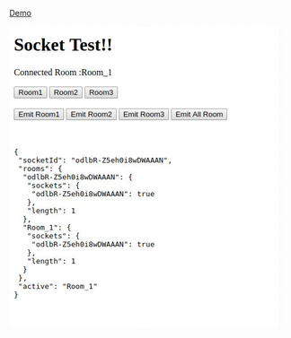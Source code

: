 
<dl>
  <dt><a href="https://auspicious-separated-rubidium.glitch.me/" target="_blank" onclick="window.open(this.href,'_blank');return false;">Demo</a></dt>
</dl>

![Image](/screenshot.jpeg?raw=true "Screenshot")
